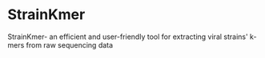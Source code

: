 # StrainKmer
StrainKmer- an efficient and user-friendly tool for extracting viral strains' k-mers from raw sequencing data
